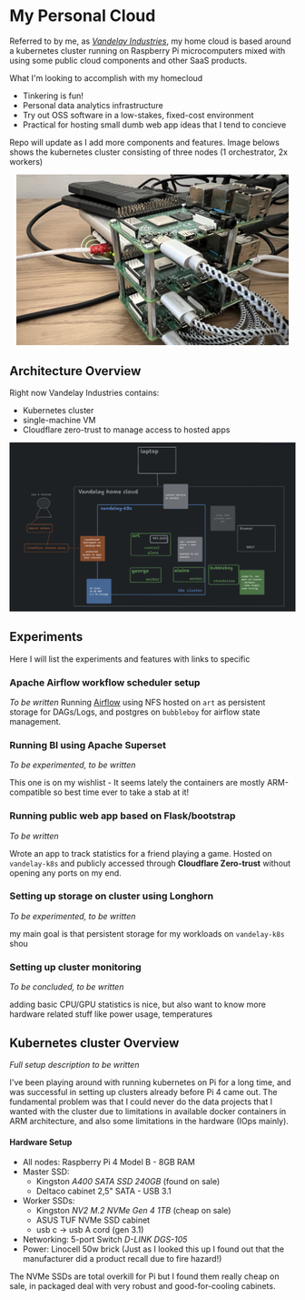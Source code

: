 # My Personal Cloud
Referred to by me, as [*Vandelay Industries*](https://www.youtube.com/watch?v=Ugx06TlVyw4]), my home cloud is based around a kubernetes cluster running on Raspberry Pi microcomputers mixed with using some public cloud components and other SaaS products.

What I'm looking to accomplish with my homecloud
- Tinkering is fun!
- Personal data analytics infrastructure
- Try out OSS software in a low-stakes, fixed-cost environment
- Practical for hosting small dumb web app ideas that I tend to concieve

Repo will update as I add more components and features. Image belows shows the kubernetes cluster consisting of three nodes (1 orchestrator, 2x workers)
<p align="center">
    <img src="images/hardware.jpg" width="480"/>
</p>


## Architecture Overview
Right now Vandelay Industries contains:
- Kubernetes cluster
- single-machine VM
- Cloudflare zero-trust to manage access to hosted apps

<p align="center">
<img src="images/cluster-2023-08-02.png" width="1024"/>
</p>

## Experiments
Here I will list the experiments and features with links to specific


### Apache Airflow workflow scheduler setup
*To be written*
Running [Airflow](https://airflow.apache.org/) using NFS hosted on `art` as persistent storage for DAGs/Logs, and postgres on `bubbleboy` for airflow state management.

### Running BI using Apache Superset
*To be experimented, to be written*

This one is on my wishlist - It seems lately the containers are mostly ARM-compatible so best time ever to take a stab at it!

### Running public web app based on Flask/bootstrap 
*To be written*

Wrote an app to track statistics for a friend playing a game. Hosted on `vandelay-k8s` and publicly accessed through **Cloudflare Zero-trust** without opening any ports on my end.

### Setting up storage on cluster using Longhorn
*To be experimented, to be written*

my main goal is that persistent storage for my workloads on `vandelay-k8s` shou

### Setting up cluster monitoring
*To be concluded, to be written*

adding basic CPU/GPU statistics is nice, but also want to know more hardware related stuff like power usage, temperatures

## Kubernetes cluster Overview
*Full setup description to be written*

I've been playing around with running kubernetes on Pi for a long time, and was successful in setting up clusters already before Pi 4 came out. The fundamental problem was that I could never do the data projects that I wanted with the cluster due to limitations in available docker containers in ARM architecture, and also some limitations in the hardware (IOps mainly).

#### Hardware Setup
- All nodes: Raspberry Pi 4 Model B - 8GB RAM
- Master SSD:
  - Kingston *A400 SATA SSD 240GB* (found on sale)
  - Deltaco cabinet 2,5" SATA - USB 3.1
- Worker SSDs:
  - Kingston *NV2 M.2 NVMe Gen 4 1TB* (cheap on sale)
  - ASUS TUF NVMe SSD cabinet
  - usb c -> usb A cord (gen 3.1)
- Networking: 5-port Switch *D-LINK DGS-105* 
- Power: Linocell 50w brick (Just as I looked this up I found out that the manufacturer did a product recall due to fire hazard!)

The NVMe SSDs are total overkill for Pi but I found them really cheap on sale, in packaged deal with very robust and good-for-cooling cabinets.